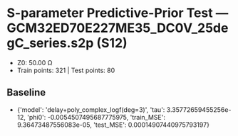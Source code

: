# S-parameter Predictive-Prior Test — GCM32ED70E227ME35_DC0V_25degC_series.s2p (S12)
- Z0: 50.00 Ω
- Train points: 321  |  Test points: 80

## Baseline
- {'model': 'delay+poly_complex_logf(deg=3)', 'tau': 3.35772659455256e-12, 'phi0': -0.0054507495687775975, 'train_MSE': 9.36473487556083e-05, 'test_MSE': 0.00014907440975793197}